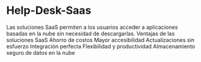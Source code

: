 # Help-Desk-Saas
Las soluciones SaaS permiten a los usuarios acceder a aplicaciones basadas en la nube sin necesidad de descargarlas.  Ventajas de las soluciones SaaS  Ahorro de costos Mayor accesibilidad Actualizaciones sin esfuerzo Integración perfecta Flexibilidad y productividad Almacenamiento seguro de datos en la nube
